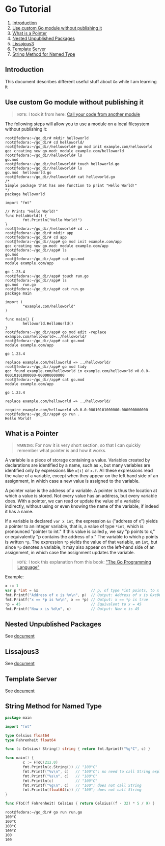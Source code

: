 # Go Tutorial

1. [Introduction](#introduction)
2. [Use custom Go module without publishing it](#use-custom-go-module-without-publishing-it)
3. [What is a Pointer](#what-is-a-pointer)
4. [Nested Unpublished Packages](#nested-unpublished-packages)
5. [Lissajous3](#lissajous3)
6. [Template Server](#template-server)
7. [String Method for Named Type](#string-method-for-named-type)

## Introduction

This document describes different useful stuff about `Go` while I am learning it

## Use custom Go module without publishing it

> `NOTE`: I took it from here: [Call your code from another module](https://go.dev/doc/tutorial/call-module-code)

The following steps will allow you to use a module on a local filesystem without publishing it:

```commandline
root@fedora:~/go_dir# mkdir helloworld
root@fedora:~/go_dir# cd helloworld/
root@fedora:~/go_dir/helloworld# go mod init example.com/helloworld
go: creating new go.mod: module example.com/helloworld
root@fedora:~/go_dir/helloworld# ls
go.mod
root@fedora:~/go_dir/helloworld# touch helloworld.go
root@fedora:~/go_dir/helloworld# ls
go.mod  helloworld.go
root@fedora:~/go_dir/helloworld# cat helloworld.go 
/*
Simple package that has one function to print "Hello World!"
*/
package helloworld

import "fmt"

// Prints "Hello World!"
func HelloWorld() {
        fmt.Println("Hello World!")
}
root@fedora:~/go_dir/helloworld# cd ..
root@fedora:~/go_dir# mkdir app
root@fedora:~/go_dir# cd app
root@fedora:~/go_dir/app# go mod init example.com/app
go: creating new go.mod: module example.com/app
root@fedora:~/go_dir/app# ls
go.mod
root@fedora:~/go_dir/app# cat go.mod
module example.com/app

go 1.23.4
root@fedora:~/go_dir/app# touch run.go
root@fedora:~/go_dir/app# ls
go.mod  run.go
root@fedora:~/go_dir/app# cat run.go 
package main

import (
        "example.com/helloworld"
)

func main() {
        helloworld.HelloWorld()
}
root@fedora:~/go_dir/app# go mod edit -replace example.com/helloworld=../helloworld/
root@fedora:~/go_dir/app# cat go.mod 
module example.com/app

go 1.23.4

replace example.com/helloworld => ../helloworld/
root@fedora:~/go_dir/app# go mod tidy
go: found example.com/helloworld in example.com/helloworld v0.0.0-00010101000000-000000000000
root@fedora:~/go_dir/app# cat go.mod
module example.com/app

go 1.23.4

replace example.com/helloworld => ../helloworld/

require example.com/helloworld v0.0.0-00010101000000-000000000000
root@fedora:~/go_dir/app# go run .
Hello World!
```

## What is a Pointer

> `WARNING`: For now it is very short section, so that I can quickly remember what pointer is and how it works.

A variable is a piece of storage containing a value. Variables created by declarations are identified by a name, such as `x`, but many variables are identified only by expressions like `x[i]` or `x.f`. All these expressions read the value of a variable, except when they appear on the left hand side of an assignment, in which case a new value is assigned to the variable.

A pointer value is the address of a variable. A pointer is thus the location at which a value is
stored. Not every value has an address, but every variable does. With a pointer, we can read or update the value of a variable indirectly, without using or even knowing the name of the variable, if indeed it has a name.

If a variable is declared `var x int`, the expression `&x` ("address of x") yields a pointer to an integer variable, that is, a value of type `*int`, which is pronounced "pointer to int." If this value is called `p`, we say "p points to x," or equivalently "p contains the address of x." The variable to which `p` points is written `*p`. The expression `*p` yields the value of that variable, an `int`, but since `*p` denotes a variable, it may also appear on the left-hand side of an assignment, in which case the assignment updates the variable.

> `NOTE`: I took this explanation from this book: ["The Go Programming Language"](https://github.com/neo-liang-sap/book/blob/master/Go/The.Go.Programming.Language.pdf)

Example:

```go
x := 1
var p *int = &x                        // p, of type *int points, to x
fmt.Printf("Address of x is %v\n", p)  // Output: Address of x is 0xc000012110
fmt.Printf("x == *p is %v\n", x == *p) // Output: x == *p is true
*p = 45                                // Equivalent to x = 45
fmt.Printf("Now x is %d\n", x)         // Output: Now x is 45
```

## Nested Unpublished Packages

See [document](./nested-unpublished-packages/Nested-unpublished-packages.md)

## Lissajous3

See [document](./lissajous3/Lissajous3.md)

## Template Server

See [document](./template-server/template-server.md)

## String Method for Named Type

```go
package main

import "fmt"

type Celsius float64
type Fahrenheit float64

func (c Celsius) String() string { return fmt.Sprintf("%g°C", c) }

func main() {
        c := FToC(212.0)
        fmt.Println(c.String()) // "100°C"
        fmt.Printf("%v\n", c)   // "100°C"; no need to call String explicitly
        fmt.Printf("%s\n", c)   // "100°C"
        fmt.Println(c)          // "100°C"
        fmt.Printf("%g\n", c)   // "100"; does not call String
        fmt.Println(float64(c)) // "100"; does not call String
}

func FToC(f Fahrenheit) Celsius { return Celsius((f - 32) * 5 / 9) }

```

```bash
root@fedora:~/go_dir# go run run.go 
100°C
100°C
100°C
100°C
100
100
```
